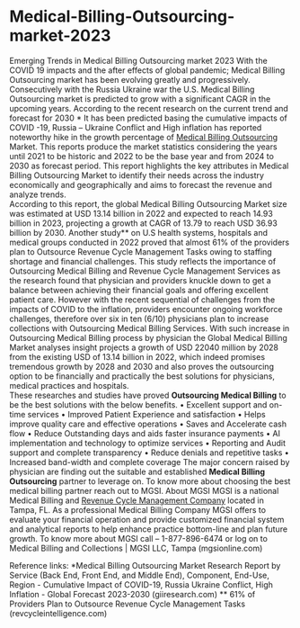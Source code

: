 # Medical-Billing-Outsourcing-market-2023

 Emerging Trends in Medical Billing Outsourcing market 2023
With the COVID 19 impacts and the after effects of global pandemic; Medical Billing Outsourcing market has been evolving greatly and progressively. Consecutively with the Russia Ukraine war the U.S. Medical Billing Outsourcing market is predicted to grow with a significant CAGR in the upcoming years. 
According to the recent research on the current trend and forecast for 2030 * It has been predicted basing the cumulative impacts of COVID -19, Russia – Ukraine Conflict and High inflation has reported noteworthy hike in the growth percentage of <a href="https://www.mgsionline.com/why-outsource.html">Medical Billing Outsourcing</a> Market. This reports produce the market statistics considering the years until 2021 to be historic and 2022 to be the base year and from 2024 to 2030 as forecast period.  This report highlights the key attributes in Medical Billing Outsourcing Market to identify their needs across the industry economically and geographically and aims to forecast the revenue and analyze trends.  
According to this report, the global Medical Billing Outsourcing Market size was estimated at USD 13.14 billion in 2022 and expected to reach 14.93 billion in 2023, projecting a growth at CAGR of 13.79 to reach USD 36.93 billion by 2030. 
Another study** on U.S health systems, hospitals and medical groups conducted in 2022 proved that almost 61% of the providers plan to Outsource Revenue Cycle Management Tasks owing to staffing shortage and financial challenges.  This study reflects the importance of Outsourcing Medical Billing and Revenue Cycle Management Services as the research found that physician and providers knuckle down to get a balance between achieving their financial goals and offering excellent patient care. However with the recent sequential of challenges from the impacts of COVID to the inflation, providers encounter ongoing workforce challenges, therefore over six in ten (6/10)  physicians plan to increase collections with Outsourcing Medical Billing Services. 
With such increase in Outsourcing Medical Billing process by physician the Global Medical Billing Market analyses insight projects a growth of USD 22040 million by 2028 from the existing USD of 13.14 billion in 2022, which indeed promises tremendous growth by 2028 and 2030 and also proves the outsourcing option to be financially and practically the best solutions for physicians, medical practices and hospitals.  
These researches and studies have proved **Outsourcing Medical Billing** to be the best solutions with the below benefits.
•	Excellent support and on-time services
•	Improved Patient Experience and satisfaction 
•	Helps improve quality care and effective operations
•	Saves and Accelerate cash flow
•	Reduce Outstanding days and aids faster insurance payments
•	AI implementation and technology to optimize services
•	Reporting and Audit support and complete transparency
•	Reduce denials and repetitive tasks
•	Increased band-width and complete coverage
The major concern raised by physician are finding out the suitable and established **Medical Billing Outsourcing** partner to leverage on. To know more about choosing the best medical billing partner reach out to MGSI.
About MGSI 
MGSI is a national Medical Billing and <a href="https://www.mgsionline.com/revenue-cycle-management.html">Revenue Cycle Management Company</a> located in Tampa, FL. As a professional Medical Billing Company MGSI offers to evaluate your financial operation and provide customized financial system and analytical reports to help enhance practice bottom-line and plan future growth. To know more about MGSI call – 1-877-896-6474 or log on to Medical Billing and Collections | MGSI LLC, Tampa (mgsionline.com)

Reference links:
*Medical Billing Outsourcing Market Research Report by Service (Back End, Front End, and Middle End), Component, End-Use, Region - Cumulative Impact of COVID-19, Russia Ukraine Conflict, High Inflation - Global Forecast 2023-2030 (giiresearch.com)
** 61% of Providers Plan to Outsource Revenue Cycle Management Tasks (revcycleintelligence.com)

